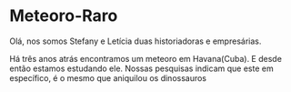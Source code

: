 # Meteoro-Raro
Olá, nos somos Stefany e Letícia duas historiadoras e empresárias.

Há três anos atrás  encontramos um meteoro em Havana(Cuba).
E desde então estamos estudando ele.
Nossas pesquisas indicam que este em específico, é o mesmo que aniquilou os dinossauros


